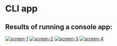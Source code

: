 # CLI app
## Results of running a console app:
 <a href="https://ibb.co/hB2BKvM"><img src="https://i.ibb.co/WkBkc13/node-hw-01-1.png" alt="screen-1" border="0" /></a>
 <a href="https://ibb.co/X7y8dKZ"><img src="https://i.ibb.co/By4N7QV/node-hw-01-2.png" alt="screen-2" border="0" /></a>
 <a href="https://ibb.co/Q88dBCJ"><img src="https://i.ibb.co/vssY5Qc/node-hw-01-3.png" alt="screen-3" border="0" /></a>
 <a href="https://ibb.co/4ZC5vPp"><img src="https://i.ibb.co/PZJfXwg/node-hw-01-4.png" alt="screen-4" border="0" /></a>

